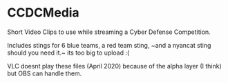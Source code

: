 # CCDCMedia
Short Video Clips to use while streaming a Cyber Defense Competition.

Includes stings for 6 blue teams, a red team sting, ~and a nyancat sting should you need it.~ its too big to upload :(

VLC doesnt play these files (April 2020) because of the alpha layer (I think) but OBS can handle them.
